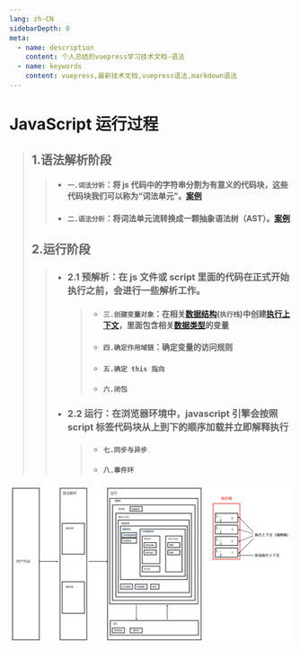 ```yaml
---
lang: zh-CN
sidebarDepth: 0
meta:
  - name: description
    content: 个人总结的vuepress学习技术文档-语法
  - name: keywords
    content: vuepress,最新技术文档,vuepress语法,markdown语法
---
```


# JavaScript 运行过程

> ## 1.语法解析阶段
>
> > - #### `一.词法分析`：将 js 代码中的字符串分割为有意义的代码块，这些代码块我们可以称为“词法单元”。[案例](https://esprima.org/demo/parse.html#)
> > - #### `二.语法分析`：将词法单元流转换成一颗抽象语法树（AST）。[案例](https://esprima.org/demo/parse.html)
>
> ## 2.运行阶段
>
> > - ### 2.1 预解析：在 js 文件或 script 里面的代码在正式开始执行之前，会进行一些解析工作。
> >
> >   > - #### `三.创建变量对象`：在相关[数据结构](//base/5.structure/1.index.html)(`执行栈`)中创建[执行上下文]()，里面包含相关[数据类型](//base/6.type/1.index.html)的变量
> >   > - #### `四.确定作用域链`：确定变量的访问规则
> >   > - #### `五.确定 this 指向`
> >   > - #### `六.闭包`
> >
> > - ### 2.2 运行：在浏览器环境中，javascript 引擎会按照 script 标签代码块从上到下的顺序加载并立即解释执行
> >   > - #### `七.同步与异步`
> >   > - #### `八.事件环`
![](./1.png)